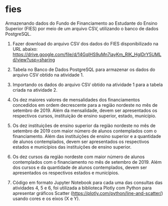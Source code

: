 # fies

Armazenando dados do Fundo de Financiamento ao Estudante do Ensino Superior (FIES) por meio de um arquivo CSV, utilizando o banco de dados PostgreSQL.

1) Fazer download do arquivo CSV dos dados do FIES disponibilizado na URL abaixo:
https://drive.google.com/file/d/14GqIHS9uMn7iayKm_RIK_HglDrY5UMLd/view?usp=sharing

2) Tabela no Banco de Dados PostgreSQL para armazenar os dados do arquivo CSV obtido na atividade 1.

3) Importando os dados do arquivo CSV obtido na atividade 1 para a tabela criada na atividade 2.

4) Os dez maiores valores de mensalidades dos financiamentos concedidos em ordem decrescente para a região nordeste no mês de setembro de 2019. Além da mensalidade, devem ser apresentados os respectivos cursos, instituição de ensino superior, estado, município.

5) Os dez instituições de ensino superior da região nordeste no mês de setembro de 2019 com maior número de alunos contemplados com o financiamento. Além das instituições de ensino superior e a quantidade de alunos contemplados, devem ser apresentados os respectivos estados e municípios das instituições de ensino superior.

6) Os dez cursos da região nordeste com maior número de alunos contemplados com o financiamento no mês de setembro de 2019. Além dos cursos e da quantidade de alunos contemplados, devem ser apresentados os respectivos estados e municípios.

7) Código em formato Jupyter Notebook para cada uma das consultas das atividades 4, 5 e 6, foi utilizada a biblioteca Plotly com Python para apresentar gráficos Scatter (https://plotly.com/python/line-and-scatter/) usando cores e os eixos (X e Y).
